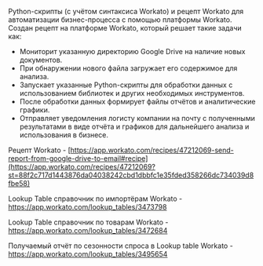 Python-скрипты (с учётом синтаксиса Workato) и рецепт Workato для автоматизации бизнес-процесса с помощью платформы Workato.
Создан рецепт на платформе Workato, который решает такие задачи как:
- Мониторит указанную директорию Google Drive на наличие новых документов.
- При обнаружении нового файла загружает его содержимое для анализа.
- Запускает указанные Python-скрипты для обработки данных с использованием библиотек и других необходимых инструментов.
- После обработки данных формирует файлы отчётов и аналитические графики.
- Отправляет уведомления логисту компании на почту с полученными результатами в виде отчёта и графиков для дальнейшего анализа и использования в бизнесе.

Рецепт Workato - [https://app.workato.com/recipes/47212069-send-report-from-google-drive-to-email#recipe](https://app.workato.com/recipes/47212069?st=88f2c717d1443876da04038242cbd1dbbfc1e35fded358266dc734039d8fbe58)

Lookup Table справочник по импортёрам Workato - https://app.workato.com/lookup_tables/3473798

Lookup Table справочник по товарам Workato - https://app.workato.com/lookup_tables/3472684

Получаемый отчёт по сезонности спроса в Lookup table Workato - https://app.workato.com/lookup_tables/3495654

